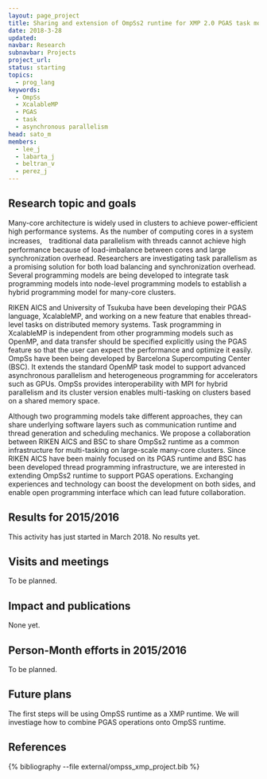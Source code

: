 ```yaml
---
layout: page_project
title: Sharing and extension of OmpSs2 runtime for XMP 2.0 PGAS task model
date: 2018-3-28
updated: 
navbar: Research
subnavbar: Projects
project_url:
status: starting
topics:
  - prog_lang
keywords:
  - OmpSs
  - XcalableMP
  - PGAS
  - task
  - asynchronous parallelism
head: sato_m
members:
  - lee_j
  - labarta_j
  - beltran_v
  - perez_j
---
```


## Research topic and goals

Many-core architecture is widely used in clusters to achieve power-efficient high performance systems. As the number of computing cores in a system increases,　traditional data parallelism with threads cannot achieve high performance because of load-imbalance between cores and large synchronization overhead. Researchers are investigating task parallelism as a promising solution for both load balancing and synchronization overhead. Several programming models are being developed to integrate task programming models into node-level programming models to establish a hybrid programming model for many-core clusters.

RIKEN AICS and University of Tsukuba have been developing their PGAS language, XcalableMP, and working on a new feature that enables thread-level tasks on distributed memory systems. Task programming in XcalableMP is independent from other programming models such as OpenMP, and data transfer should be specified explicitly using the PGAS feature so that the user can expect the performance and optimize it easily.
OmpSs have been being developed by Barcelona Supercomputing Center (BSC). It extends the standard OpenMP task model to support advanced asynchronous parallelism and heterogeneous programming for accelerators such as GPUs. OmpSs provides interoperability with MPI for hybrid parallelism and its cluster version enables multi-tasking on clusters based on a shared memory space.

Although two programming models take different approaches, they can share underlying software layers such as communication runtime and thread generation and scheduling mechanics. We propose a collaboration between RIKEN AICS and BSC to share OmpSs2 runtime as a common infrastructure for multi-tasking on large-scale many-core clusters. Since RIKEN AICS have been mainly focused on its PGAS runtime and BSC has been developed thread programming infrastructure, we are interested in extending OmpSs2 runtime to support PGAS operations. Exchanging experiences and technology can boost the development on both sides, and enable open programming interface which can lead future collaboration.

## Results for 2015/2016

This activity has just started in March 2018. No results yet.

## Visits and meetings

To be planned.

## Impact and publications

None yet.

## Person-Month efforts in 2015/2016

To be planned.

## Future plans

The first steps will be using OmpSS runtime as a XMP runtime. 
We will investiage how to combine PGAS operations onto OmpSS runtime.

## References

{% bibliography --file external/ompss_xmp_project.bib %}


